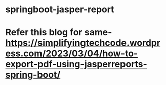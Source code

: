 # springboot-jasper-report
# Refer this blog for same- https://simplifyingtechcode.wordpress.com/2023/03/04/how-to-export-pdf-using-jasperreports-spring-boot/
